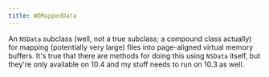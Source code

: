 ```yaml
---
title: WOMappedData
---
```


An `NSData` subclass (well, not a true subclass; a compound class actually) for mapping (potentially very large) files into page-aligned virtual memory buffers. It's true that there are methods for doing this using `NSData` itself, but they're only available on 10.4 and my stuff needs to run on 10.3 as well.
